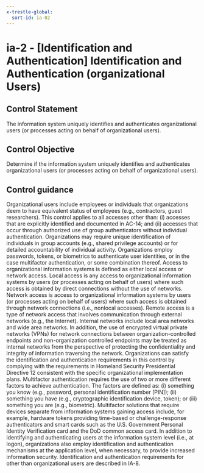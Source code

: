 ```yaml
---
x-trestle-global:
  sort-id: ia-02
---
```


# ia-2 - \[Identification and Authentication\] Identification and Authentication (organizational Users)

## Control Statement

The information system uniquely identifies and authenticates organizational users (or processes acting on behalf of organizational users).

## Control Objective

Determine if the information system uniquely identifies and authenticates organizational users (or processes acting on behalf of organizational users).

## Control guidance

Organizational users include employees or individuals that organizations deem to have equivalent status of employees (e.g., contractors, guest researchers). This control applies to all accesses other than: (i) accesses that are explicitly identified and documented in AC-14; and (ii) accesses that occur through authorized use of group authenticators without individual authentication. Organizations may require unique identification of individuals in group accounts (e.g., shared privilege accounts) or for detailed accountability of individual activity. Organizations employ passwords, tokens, or biometrics to authenticate user identities, or in the case multifactor authentication, or some combination thereof. Access to organizational information systems is defined as either local access or network access. Local access is any access to organizational information systems by users (or processes acting on behalf of users) where such access is obtained by direct connections without the use of networks. Network access is access to organizational information systems by users (or processes acting on behalf of users) where such access is obtained through network connections (i.e., nonlocal accesses). Remote access is a type of network access that involves communication through external networks (e.g., the Internet). Internal networks include local area networks and wide area networks. In addition, the use of encrypted virtual private networks (VPNs) for network connections between organization-controlled endpoints and non-organization controlled endpoints may be treated as internal networks from the perspective of protecting the confidentiality and integrity of information traversing the network. Organizations can satisfy the identification and authentication requirements in this control by complying with the requirements in Homeland Security Presidential Directive 12 consistent with the specific organizational implementation plans. Multifactor authentication requires the use of two or more different factors to achieve authentication. The factors are defined as: (i) something you know (e.g., password, personal identification number [PIN]); (ii) something you have (e.g., cryptographic identification device, token); or (iii) something you are (e.g., biometric). Multifactor solutions that require devices separate from information systems gaining access include, for example, hardware tokens providing time-based or challenge-response authenticators and smart cards such as the U.S. Government Personal Identity Verification card and the DoD common access card. In addition to identifying and authenticating users at the information system level (i.e., at logon), organizations also employ identification and authentication mechanisms at the application level, when necessary, to provide increased information security. Identification and authentication requirements for other than organizational users are described in IA-8.
